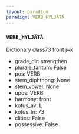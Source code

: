 ```yaml
---
layout: paradigm
paradigm: VERB_HYLJÄTÄ
---
```

### ` VERB_HYLJÄTÄ `

Dictionary class73 front j~k
* grade_dir: strengthen
* plurale_tantum: False
* pos: VERB
* stem_diphthong: None
* stem_vowel: None
* upos: VERB
* harmony: front
* kotus_av: L
* kotus_tn: 73
* clitics: False
* possessive: False
